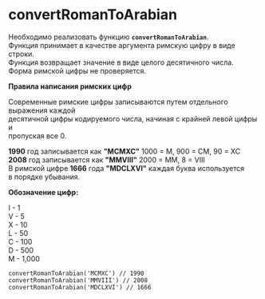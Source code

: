 # convertRomanToArabian  

Необходимо реализовать функцию __`convertRomanToArabian`__.  
Функция принимает в качестве аргумента римскую цифру в виде строки.  
Функция возвращает значение в виде целого десятичного числа.  
Форма римской цифры не проверяется.  

__Правила написания римских цифр__

Современные римские цифры записываются путем отдельного выражения каждой  
десятичной цифры кодируемого числа, начиная с крайней левой цифры и  
пропуская все 0.  


__1990__ год записывается как __"MCMXC"__ 1000 = M, 900 = CM, 90 = XC  
__2008__ год записывается как __"MMVIII"__ 2000 = MM, 8 = VIII  
В римской цифре __1666__ года __"MDCLXVI"__ каждая буква используется  
в порядке убывания.  

__Обозначение цифр:__  

I - 1  
V - 5  
X - 10  
L - 50  
C - 100  
D - 500  
M - 1,000  

```
convertRomanToArabian('MCMXC') // 1990
convertRomanToArabian('MMVIII') // 2008
convertRomanToArabian('MDCLXVI') // 1666
```
